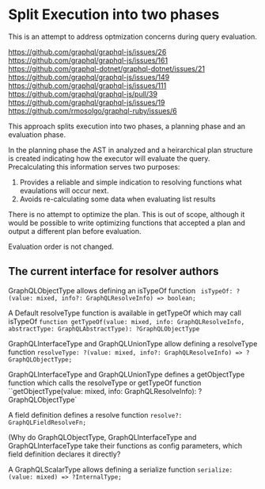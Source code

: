 Split Execution into two phases
===============================
This is an attempt to address optmization concerns during query evaluation.

https://github.com/graphql/graphql-js/issues/26
https://github.com/graphql/graphql-js/issues/161
https://github.com/graphql-dotnet/graphql-dotnet/issues/21
https://github.com/graphql/graphql-js/issues/149
https://github.com/graphql/graphql-js/issues/111
https://github.com/graphql/graphql-js/pull/39
https://github.com/graphql/graphql-js/issues/19
https://github.com/rmosolgo/graphql-ruby/issues/6

This approach splits execution into two phases, a planning phase and an evaluation phase.

In the planning phase the AST in analyzed and a heirarchical plan structure is created indicating
how the executor will evaluate the query.  Precalculating this information serves two purposes:

1. Provides a reliable and simple indication to resolving functions what evaulations will occur next.
2. Avoids re-calculating some data when evaluating list results

There is no attempt to optimize the plan.  This is out of scope, although it would be possible to write
optimizing functions that accepted a plan and output a different plan before evaluation.

Evaluation order is not changed.

The current interface for resolver authors
------------------------------------------


GraphQLObjectType allows defining an isTypeOf function
` isTypeOf: ?(value: mixed, info?: GraphQLResolveInfo) => boolean;`

A Default resolveType function is available in getTypeOf which may call isTypeOf
`function getTypeOf(value: mixed, info: GraphQLResolveInfo, abstractType: GraphQLAbstractType): ?GraphQLObjectType`

GraphQLInterfaceType and GraphQLUnionType allow defining a resolveType function
`resolveType: ?(value: mixed, info?: GraphQLResolveInfo) => ?GraphQLObjectType;`

GraphQLInterfaceType and GraphQLUnionType defines a getObjectType function which calls the resolveType or getTypeOf function
``getObjectType(value: mixed, info: GraphQLResolveInfo): ?GraphQLObjectType`

A field definition defines a resolve function
`resolve?: GraphQLFieldResolveFn;`

(Why do GraphQLObjectType, GraphQLInterfaceType and GraphQLInterfaceType take their functions as config parameters, which field definition declares it directly?

A GraphQLScalarType allows defining a serialize function
`serialize: (value: mixed) => ?InternalType;`
